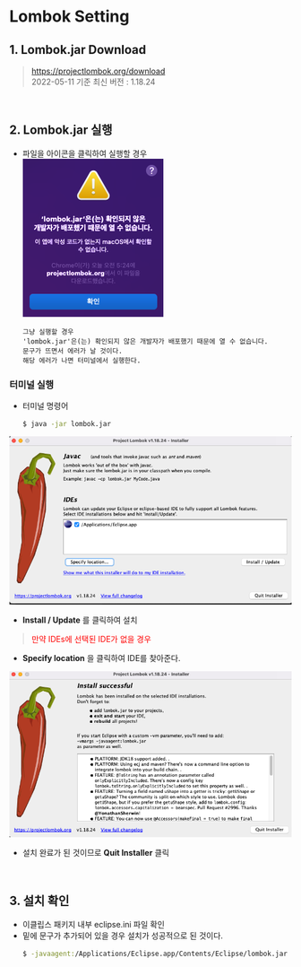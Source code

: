 # Lombok Setting

## __1. Lombok.jar Download__
> https://projectlombok.org/download   
> 2022-05-11 기준 최신 버전 : 1.18.24

<br>

## __2. Lombok.jar 실행__

- 파일을 아이콘을 클릭하여 실행할 경우   
![error](images/error.png)
    ```
    그냥 실행할 경우 
    'lombok.jar'은(는) 확인되지 않은 개발자가 배포했기 때문에 열 수 없습니다. 
    문구가 뜨면서 에러가 날 것이다.
    해당 에러가 나면 터미널에서 실행한다.
    ```

### 터미널 실행
- 터미널 명령어
    ```bash
    $ java -jar lombok.jar
    ```
![progress1](images/progress1.png)

- __Install / Update__ 를 클릭하여 설치
> <span style="color:red">만약 IDEs에 선택된 IDE가 없을 경우</span>
  -  __Specify location__ 을 클릭하여 IDE를 찾아준다.

![progress2](images/progress2.png)

- 설치 완료가 된 것이므로 __Quit Installer__ 클릭

<br>

## __3. 설치 확인__
- 이클립스 패키지 내부 eclipse.ini 파일 확인
- 밑에 문구가 추가되어 있을 경우 설치가 성공적으로 된 것이다.
    ```bash
    $ -javaagent:/Applications/Eclipse.app/Contents/Eclipse/lombok.jar
    ```